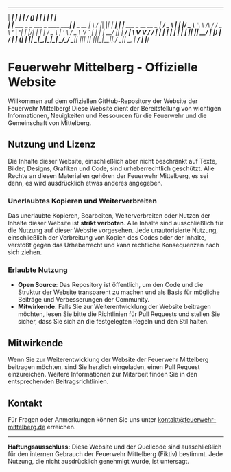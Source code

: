   ______                                _            __  __ _ _   _       _ _                    
 |  ____|                              | |          |  \/  (_) | | |     | | |                   
 | |__ ___ _   _  ___ _ ____      _____| |__  _ __  | \  / |_| |_| |_ ___| | |__   ___ _ __ __ _ 
 |  __/ _ \ | | |/ _ \ '__\ \ /\ / / _ \ '_ \| '__| | |\/| | | __| __/ _ \ | '_ \ / _ \ '__/ _` |
 | | |  __/ |_| |  __/ |   \ V  V /  __/ | | | |    | |  | | | |_| ||  __/ | |_) |  __/ | | (_| |
 |_|  \___|\__,_|\___|_|    \_/\_/ \___|_| |_|_|    |_|  |_|_|\__|\__\___|_|_.__/ \___|_|  \__, |
                                                                                            __/ |
                                                                                           |___/ 

# Feuerwehr Mittelberg - Offizielle Website

Willkommen auf dem offiziellen GitHub-Repository der Website der Feuerwehr Mittelberg! Diese Website dient der Bereitstellung von wichtigen Informationen, Neuigkeiten und Ressourcen für die Feuerwehr und die Gemeinschaft von Mittelberg.

## Nutzung und Lizenz

Die Inhalte dieser Website, einschließlich aber nicht beschränkt auf Texte, Bilder, Designs, Grafiken und Code, sind urheberrechtlich geschützt. Alle Rechte an diesen Materialien gehören der Feuerwehr Mittelberg, es sei denn, es wird ausdrücklich etwas anderes angegeben.

### Unerlaubtes Kopieren und Weiterverbreiten

Das unerlaubte Kopieren, Bearbeiten, Weiterverbreiten oder Nutzen der Inhalte dieser Website ist **strikt verboten**. Alle Inhalte sind ausschließlich für die Nutzung auf dieser Website vorgesehen. Jede unautorisierte Nutzung, einschließlich der Verbreitung von Kopien des Codes oder der Inhalte, verstößt gegen das Urheberrecht und kann rechtliche Konsequenzen nach sich ziehen.

### Erlaubte Nutzung

- **Open Source**: Das Repository ist öffentlich, um den Code und die Struktur der Website transparent zu machen und als Basis für mögliche Beiträge und Verbesserungen der Community.
- **Mitwirkende**: Falls Sie zur Weiterentwicklung der Website beitragen möchten, lesen Sie bitte die Richtlinien für Pull Requests und stellen Sie sicher, dass Sie sich an die festgelegten Regeln und den Stil halten.

## Mitwirkende

Wenn Sie zur Weiterentwicklung der Website der Feuerwehr Mittelberg beitragen möchten, sind Sie herzlich eingeladen, einen Pull Request einzureichen. Weitere Informationen zur Mitarbeit finden Sie in den entsprechenden Beitragsrichtlinien.

## Kontakt

Für Fragen oder Anmerkungen können Sie uns unter [kontakt@feuerwehr-mittelberg.de](mailto:contact.timilul@gmail.com) erreichen.

---

**Haftungsausschluss:** Diese Website und der Quellcode sind ausschließlich für den internen Gebrauch der Feuerwehr Mittelberg (Fiktiv) bestimmt. Jede Nutzung, die nicht ausdrücklich genehmigt wurde, ist untersagt.
